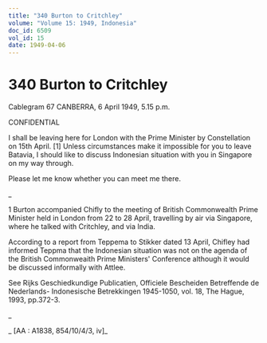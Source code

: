 ```yaml
---
title: "340 Burton to Critchley"
volume: "Volume 15: 1949, Indonesia"
doc_id: 6509
vol_id: 15
date: 1949-04-06
---
```


# 340 Burton to Critchley

Cablegram 67 CANBERRA, 6 April 1949, 5.15 p.m.

CONFIDENTIAL

I shall be leaving here for London with the Prime Minister by Constellation on 15th April. [1] Unless circumstances make it impossible for you to leave Batavia, I should like to discuss Indonesian situation with you in Singapore on my way through.

Please let me know whether you can meet me there.

_

1 Burton accompanied Chifly to the meeting of British Commonwealth Prime Minister held in London from 22 to 28 April, travelling by air via Singapore, where he talked with Critchley, and via India.

According to a report from Teppema to Stikker dated 13 April, Chifley had informed Teppma that the Indonesian situation was not on the agenda of the British Commonweaith Prime Ministers' Conference although it would be discussed informally with Attlee.

See Rijks Geschiedkundige Publicatien, Officiele Bescheiden Betreffende de Nederlands- Indonesische Betrekkingen 1945-1050, vol. 18, The Hague, 1993, pp.372-3.

_

_ [AA : A1838, 854/10/4/3, iv]_
